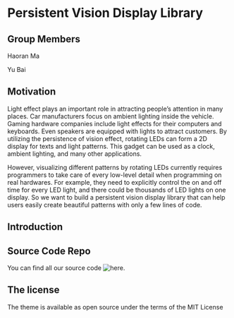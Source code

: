 # Persistent Vision Display Library

## Group Members

Haoran Ma

Yu Bai

## Motivation

Light effect plays an important role in attracting people’s attention in many places. Car manufacturers focus on ambient lighting inside the vehicle. Gaming hardware companies include light effects for their computers and keyboards. Even speakers are equipped with lights to attract customers. By utilizing the persistence of vision effect, rotating LEDs can form a 2D display for texts and light patterns. This gadget can be used as a clock, ambient lighting, and many other applications. 

However, visualizing different patterns by rotating LEDs currently requires programmers to take care of every low-level detail when programming on real hardwares. For example, they need to explicitly control the on and off time for every LED light, and there could be thousands of LED lights on one display. So we want to build a persistent vision display library that can help users easily create beautiful patterns with only a few lines of code.


## Introduction

## Source Code Repo

You can find all our source code ![here](https://github.com/mahaoran1997/PovLib).

## The license

The theme is available as open source under the terms of the MIT License
